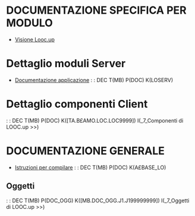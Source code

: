 # DOCUMENTAZIONE SPECIFICA PER MODULO
- [Visione Looc.up](Sorgenti/DOC_VIS/TA/B£A/LO_001)

# Dettaglio moduli Server
- [Documentazione applicazione](Sorgenti/DOC/TA/B£AMO/LOBASE)
 :  : DEC T(MB) P(DOC) K(LOSERV)
# Dettaglio componenti Client
 :  : DEC T(MB) P(DOC) K([TA.B£AMO.LOC.LOC9999]) I(_7_Componenti di LOOC.up    >>)

# DOCUMENTAZIONE GENERALE
- [Istruzioni per compilare](Sorgenti/DOC/TA/B£AMO/LOCONV)
 :  : DEC T(MB) P(DOC) K(A£BASE_LO)

## Oggetti
 :  : DEC T(MB) P(DOC_OGG) K([MB.DOC_OGG.J1.J199999999]) I(_7_Oggetti di LOOC.up    >>)
